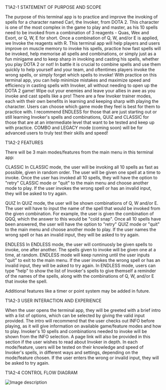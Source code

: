 T1A2-1 STATEMENT OF PURPOSE AND SCOPE

The purpose of this terminal app is to practice and improve the invoking of spells for a character named Carl, the Invoker, from DOTA 2. This character is one of the most complex in the game to play and master, as his 10 spells need to be invoked from a combination of 3 reagents - Quas, Wex and Exort, or Q, W, E for short. Once a combination of Q, W, and/or E is applied, we Invoke the reagents with R.
This terminal app will help players and users improve on muscle memory to invoke his spells, practice how fast spells will be invoked, help memorise all spells and combinations, or simply just as a fun minigame and to keep sharp in invoking and casting his spells, whether you play DOTA 2 or not! In battle it is crucial to combine spells and use them quickly to help yourself and your team, and oftentimes players invoke the wrong spells, or simply forget which spells to invoke! With practice on this terminal app, you can help minimize mistakes and maximize speed and efficiency in casting spells with Invoker, all without needing to open up the DOTA 2 game! Wipe out your enemies and leave your allies in awe as you invoke and cast spells like a pro! There are a few Invoker trainer modes, each with their own benefits in learning and keeping sharp with playing the character. Users can choose which game mode they feel is best for them to practice with. I recommend ENDLESS for those that are just starting out or still learning Invoker's spells and combinations, QUIZ and CLASSIC for those that are at an intermediate level that want to be tested and keep up with practice. COMBO and LEGACY mode (coming soon) will be for advanced users to truly test their skills and speed!


T1A2-2 FEATURES

There will be 3 main modes/features from the main menu in this terminal app:

CLASSIC
In CLASSIC mode, the user will be invoking all 10 spells as fast as possible, given in random order. The user will be given one spell at a time to invoke. Once the user has invoked all 10 spells, they will have the option to "retry" CLASSIC mode or "quit" to the main menu and choose another mode to play. If the user invokes the wrong spell or has an invalid input, they will be asked to try again. 

QUIZ
In QUIZ mode, the user will be shown combinations of Q, W and/or E. The user will have to input the name of the spell that would be invoked from the given combination. For example, the user is given the combination of QQQ, which the answer to this would be "cold snap". Once all 10 spells have been answered, the user will have the option to "retry" QUIZ mode or "quit" to the main menu and choose another mode to play. If the user names the wrong spell or has an invalid input, they will be asked to try again. 

ENDLESS
In ENDLESS mode, the user will continuosly be given spells to invoke, one after another. The spells given to invoke will be given one at a time, at random. ENDLESS mode will keep running until the user inputs "quit" to exit to the main menu. If the user invokes the wrong spell or has an invalid input, they will be asked to try again. In ENDLESS mode, users can type "help" to show the list of Invoker's spells to give themself a reminder of the names of the spells, along with the combinations of Q, W, and/or E that invoke the spell.

Additional features like a timer or point system may be added in future.


T1A2-3 USER INTERACTION AND EXPERIENCE

When the user opens the terminal app, they will be greeted with a brief intro with a list of options, which can be selected by giving the valid input provided. The intro will recommend that the user checks out INFO before playing, as it will give information on available game/feature modes and how to play. Invoker's 10 spells and combinations needed to invoke will be shown from the INFO selection. A page link will also be provided in this section if the user wishes to read about Invoker in depth. In each mode/feature, users will be tested on their knowledge and speed of Invoker's spells, in different ways and settings, depending on the mode/feature chosen. If the user enters the wrong or invalid input, they will be asked to try again.


T1A2-4 CONTROL FLOW DIAGRAM

![Image description](./docs/NewControlFlowDiagram)